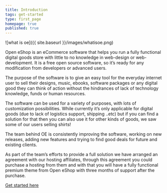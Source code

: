 ```yaml
---
title: Introduction
tags: get-started
type: first_page
homepage: true
published: true
---
```

![what is oe]({{ site.baseurl }}/images/whatisoe.png)

Open eShop is an eCommerce software that helps you run a fully functional digital goods store with little to no knowledge in web-design or web-development. It is a free open source software, so it’s ready for any modification from developers or advanced users.

The purpose of the software is to give an easy tool for the everyday internet user to sell their designs, music, ebooks, software packages or any digital good they can think of action without the hindrances of lack of technology knowledge, funds or human resources.

The software can be used for a variety of purposes, with lots of customization possibilities. While currently it’s only applicable for digital goods (due to lack of logistics support, shipping ..etc) but if you can find a solution for that then you can also use it for other kinds of goods, we saw some of our users selling shirts!

The team behind OE is consistently improving the software, working on new releases, adding new features and trying to find good deals for future and existing clients.

As part of the team’s efforts to provide a full solution we have arranged an agreement with our hosting affiliates, through this agreement you could purchase a hosting from them and with that you will have a fully functional premium theme from Open eShop with three months of support after the purchase.

<a class="btn btn-success started" href="https://open-eshop.com/hosting/">Get started here</a>
